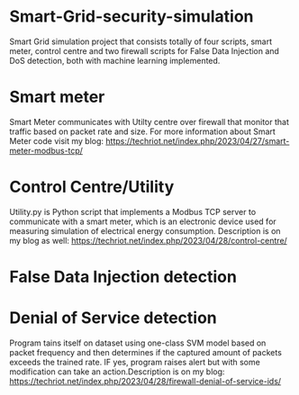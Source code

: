 # Smart-Grid-security-simulation

Smart Grid simulation project that consists totally of four scripts, smart meter, control centre and two firewall scripts for False Data Injection and DoS detection, both with machine learning implemented.

# Smart meter 

Smart Meter communicates with Utilty centre over firewall that monitor that traffic based on packet rate and size. For more information about Smart Meter code visit my blog: https://techriot.net/index.php/2023/04/27/smart-meter-modbus-tcp/ 

# Control Centre/Utility

Utility.py is Python script that implements a Modbus TCP server to communicate with a smart meter, which is an electronic device used for measuring simulation of electrical energy consumption. Description is on my blog as well: https://techriot.net/index.php/2023/04/28/control-centre/

# False Data Injection detection

# Denial of Service detection

Program tains itself on dataset using one-class SVM model based on packet frequency and then determines if the captured amount of packets exceeds the trained rate. IF yes, program raises alert but with some modification can take an action.Description is on my blog: https://techriot.net/index.php/2023/04/28/firewall-denial-of-service-ids/
